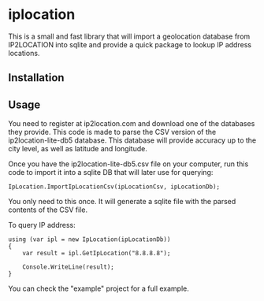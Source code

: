 # iplocation

This is a small and fast library that will import a geolocation database from IP2LOCATION into sqlite and provide a quick package to lookup IP address locations. 

## Installation



## Usage

You need to register at ip2location.com and download one of the databases they provide. This code is made to parse the CSV version of the ip2location-lite-db5 database. This database will provide accuracy up to the city level, as well as latitude and longitude.

Once you have the ip2location-lite-db5.csv file on your computer, run this code to import it into a sqlite DB that will later use for querying:

	IpLocation.ImportIpLocationCsv(ipLocationCsv, ipLocationDb);

You only need to this once. It will generate a sqlite file with the parsed contents of the CSV file. 

To query IP address: 

    using (var ipl = new IpLocation(ipLocationDb))
    {
        var result = ipl.GetIpLocation("8.8.8.8");

        Console.WriteLine(result);
    }

You can check the "example" project for a full example. 